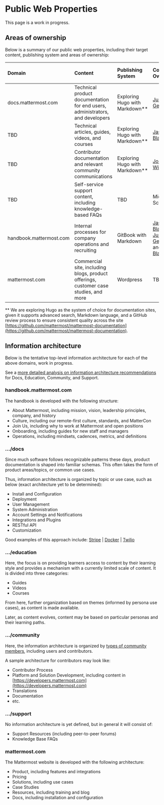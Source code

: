 # Public Web Properties

This page is a work in progress.

## Areas of ownership

Below is a summary of our public web properties, including their target content, publishing system and areas of ownership:

| Domain | Content | Publishing System | Content Owner | Quality Control Owner |
| :--- | :--- | :--- | :--- | :--- |
| docs.mattermost.com | Technical product documentation for end users, administrators, and developers | Exploring Hugo with Markdown\*\* | [Justine Geffen](http://github.com/justinegeffen) | [Justine Geffen](http://github.com/justinegeffen) and [Amy Blais](http://github.com/amyblais) |
| TBD | Technical articles, guides, videos, and courses | Exploring Hugo with Markdown\*\* | [Jason Blais](http://github.com/jasonblais) | [Sebastian Faase](https://github.com/faase) |
| TBD | Contributor documentation and relevant community communications | Exploring Hugo with Markdown\*\* | [Joram Wilander](http://github.com/jwilander) | [Joram Wilander](http://github.com/jwilander) |
| TBD | Self-service support content, including knowledge-based FAQs | TBD | Michael Schiff | Michael Schiff |
| handbook.mattermost.com | Internal processes for company operations and recruiting | GitBook with Markdown | [Jason Blais](http://github.com/jasonblais), [Justine Geffen](http://github.com/justinegeffen) and [Amy Blais](http://github.com/amyblais) | [Jason Blais](http://github.com/jasonblais), [Justine Geffen](http://github.com/justinegeffen) and [Amy Blais](http://github.com/amyblais) |
| mattermost.com | Commercial site, including blogs, product offerings, customer case studies, and more | Wordpress | TBD | TBD |

\*\* We are exploring Hugo as the system of choice for documentation sites, given it supports advanced search, Markdown language, and a GitHub review process to ensure consistent quality across the site [https://github.com/mattermost/mattermost-documentation](https://github.com/mattermost/mattermost-documentation).

## Information architecture

Below is the tentative top-level information architecture for each of the above domains, work in progress.

See a [more detailed analysis on information architecture recommendations](https://docs.google.com/document/d/1CaRpCo0Aic-bDIKGtIA5mbtaH7JarCH-3v7rP-SBFHk/edit#) for Docs, Education, Community, and Support.

### handbook.mattermost.com

The handbook is developed with the following structure:

* About Mattermost, including mission, vision, leadership principles, company, and history
* Culture, including our remote-first culture, standards, and MatterCon
* Join Us, including why to work at Mattermost and open positions
* Onboarding, including guides for new staff and managers
* Operations, including mindsets, cadences, metrics, and definitions

### .../docs

Since much software follows recognizable patterns these days, product documentation is shaped into familiar schemas. This often takes the form of product areas/topics, or common use cases.

Thus, information architecture is organized by topic or use case, such as below \(exact architecture yet to be determined\):

* Install and Configuration
* Deployment
* User Management
* System Administration
* Account Settings and Notifications
* Integrations and Plugins
* RESTful API
* Customization

Good examples of this approach include: [Stripe](https://stripe.com/docs) \| [Docker](https://docs.docker.com/) \| [Twilio](https://www.twilio.com/docs)

### .../education

Here, the focus is on providing learners access to content by their learning style and provides a mechanism with a currently limited scale of content. It is divided into three categories:

* Guides
* Videos
* Courses

From here, further organization based on themes \(informed by persona use cases\), as content is made available.

Later, as content evolves, content may be based on particular personas and their learning paths.

### .../community

Here, the information architecture is organized by [types of community members](https://docs.mattermost.com/process/community-overview.html), including users and contributors.

A sample architecture for contributors may look like:

* Contributor Process
* Platform and Solution Development, including content in [https://developers.mattermost.com](https://developers.mattermost.com)
* Translations
* Documentation
* etc.

### .../support

No information architecture is yet defined, but in general it will consist of:

* Support Resources \(including peer-to-peer forums\)
* Knowledge Base FAQs

### mattermost.com

The Mattermost website is developed with the following architecture:

* Product, including features and integrations
* Pricing
* Solutions, including use cases
* Case Studies
* Resources, including training and blog
* Docs, including installation and configuration
